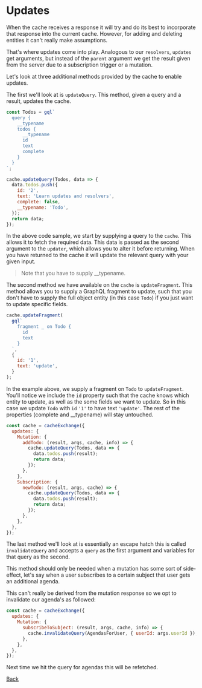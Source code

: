 # Updates

When the cache receives a response it will try and do its best to
incorporate that response into the current cache. However, for adding and
deleting entities it can't really make assumptions.

That's where updates come into play. Analogous to our `resolvers`,
`updates` get arguments, but instead of the `parent` argument we get the
result given from the server due to a subscription trigger or a mutation.

Let's look at three additional methods provided by the cache to enable
updates.

The first we'll look at is `updateQuery`. This method, given a query and a result,
updates the cache.

```js
const Todos = gql`
  query {
    __typename
    todos {
      __typename
      id
      text
      complete
    }
  }
`;

cache.updateQuery(Todos, data => {
  data.todos.push({
    id: '2',
    text: 'Learn updates and resolvers',
    complete: false,
    __typename: 'Todo',
  });
  return data;
});
```

In the above code sample, we start by supplying a query to the `cache`.
This allows it to fetch the required data. This data is passed as the
second argument to the `updater`, which allows you to alter it before
returning. When you have returned to the cache it will update the relevant
query with your given input.

> Note that you have to supply \_\_typename.

The second method we have available on the `cache` is `updateFragment`.
This method allows you to supply a GraphQL fragment to update, such that you
don't have to supply the full object entity (in this case `Todo`) if you just
want to update specific fields.

```js
cache.updateFragment(
  gql`
    fragment _ on Todo {
      id
      text
    }
  `,
  {
    id: '1',
    text: 'update',
  }
);
```

In the example above, we supply a fragment on `Todo` to `updateFragment`. You'll
notice we include the `id` property such that the cache knows which entity to update,
as well as the some fields we want to update. So in this case we update `Todo` with `id`
`'1'` to have text `'update'`. The rest of the properties (complete and \_\_typename)
will stay untouched.

```js
const cache = cacheExchange({
  updates: {
    Mutation: {
      addTodo: (result, args, cache, info) => {
        cache.updateQuery(Todos, data => {
          data.todos.push(result);
          return data;
        });
      },
    },
    Subscription: {
      newTodo: (result, args, cache) => {
        cache.updateQuery(Todos, data => {
          data.todos.push(result);
          return data;
        });
      },
    },
  },
});
```

The last method we'll look at is essentially an escape hatch
this is called `invalidateQuery` and accepts a `query` as
the first argument and variables for that query as the second.

This method should only be needed when a mutation has some sort
of side-effect, let's say when a user subscribes to a certain subject
that user gets an additional agenda.

This can't really be derived from the mutation response so we opt
to invalidate our agenda's as followed:

```js
const cache = cacheExchange({
  updates: {
    Mutation: {
      subscribeToSubject: (result, args, cache, info) => {
        cache.invalidateQuery(AgendasForUser, { userId: args.userId });
      },
    },
  },
});
```

Next time we hit the query for agendas this will be refetched.

[Back](../README.md)

